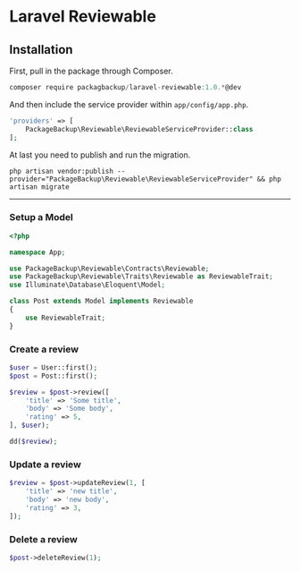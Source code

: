 # Laravel Reviewable

## Installation

First, pull in the package through Composer.

```js
composer require packagbackup/laravel-reviewable:1.0.*@dev
```

And then include the service provider within `app/config/app.php`.

```php
'providers' => [
    PackageBackup\Reviewable\ReviewableServiceProvider::class
];
```

At last you need to publish and run the migration.
```
php artisan vendor:publish --provider="PackageBackup\Reviewable\ReviewableServiceProvider" && php artisan migrate
```

-----

### Setup a Model
```php
<?php

namespace App;

use PackageBackup\Reviewable\Contracts\Reviewable;
use PackageBackup\Reviewable\Traits\Reviewable as ReviewableTrait;
use Illuminate\Database\Eloquent\Model;

class Post extends Model implements Reviewable
{
    use ReviewableTrait;
}
```

### Create a review
```php
$user = User::first();
$post = Post::first();

$review = $post->review([
    'title' => 'Some title',
    'body' => 'Some body',
    'rating' => 5,
], $user);

dd($review);
```

### Update a review
```php
$review = $post->updateReview(1, [
    'title' => 'new title',
    'body' => 'new body',
    'rating' => 3,
]);
```

### Delete a review
```php
$post->deleteReview(1);
```
